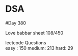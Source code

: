 # DSA

#Day 380

Love babbar sheet
    108/450
    
leetcode Questions   
easy : 150
medium: 213
hard: 29

 
